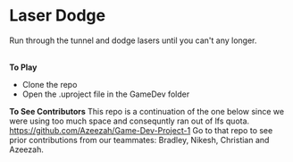 <h1>Laser Dodge</h1>
Run through the tunnel and dodge lasers until you can't any longer.
<br>
<br>

**To Play** 
* Clone the repo
* Open the .uproject file in the GameDev folder

**To See Contributors**
This repo is a continuation of the one below since we were using too much space and consequntly ran out of lfs quota.
https://github.com/Azeezah/Game-Dev-Project-1
Go to that repo to see prior contributions from our teammates: Bradley, Nikesh, Christian and Azeezah.
